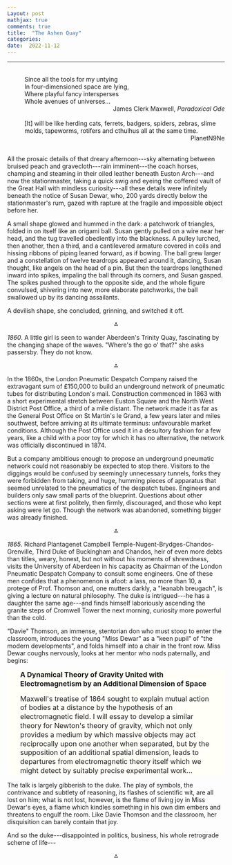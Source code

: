 ```yaml
---
Layout: post
mathjax: true
comments: true
title:  "The Ashen Quay"
categories:
date:  2022-11-12
---
```


---
<br>

<span style="padding-left: 40px; display:block">
Since all the tools for my untying <br>
In four-dimensioned space are lying, <br>
Where playful fancy intersperses <br>
Whole avenues of universes...
</span>

<div style="text-align: right">James Clerk Maxwell, <i>Paradoxical Ode</i>
</div> <br>

<span style="padding-left: 40px; display:block">
[It] will be like herding cats, ferrets, badgers, spiders, zebras, slime molds, tapeworms, rotifers and cthulhus all at the same time.
</span>

<div style="text-align: right">PlanetN9Ne
</div> <br>

All the prosaic details of that dreary afternoon---sky alternating between bruised peach and
gravecloth---rain imminent---the coach horses, champing and steaming
in their oiled leather beneath Euston Arch---and now the stationmaster,
taking a quick swig and eyeing the coffered vault of
the Great Hall with mindless curiosity---all these details were
infinitely beneath the notice of Susan Dewar, who, 200
yards directly below the stationmaster's rum, gazed with rapture at the fragile and
impossible object before her.

A small shape glowed and hummed in the dark: a patchwork of
triangles, folded in on itself like an origami ball.
Susan gently pulled on a wire near her head, and the tug travelled obediently
into the blackness. A pulley lurched, then another, then a
third, and a cantilevered armature covered in coils and hissing ribbons of
piping leaned forward, as if bowing.
The ball grew larger and a constellation of twelve teardrops appeared around
it, dancing, Susan thought, like angels on the head of a pin.
But then the teardrops lengthened inward into spikes, impaling the
ball through its corners, and Susan gasped.
The spikes pushed through to the opposite side, and the whole figure
convulsed, shivering into new, more elaborate patchworks, the ball
swallowed up by its dancing assailants.

A devilish shape, she concluded, grinning, and switched it off.

<p align="center">
  ⁂
  </p>

*1860*. A little girl is seen to wander Aberdeen's Trinity Quay, fascinating by the
changing shape of the waves. "Where's the go o' that?" she asks
passersby. They do not know.

<p align="center">
  ⁂
  </p>

In the 1860s, the London Pneumatic Despatch Company raised the extravagant sum of
£150,000 to build an underground network of pneumatic tubes for
distributing London's mail.
Construction commenced in 1863 with a short experimental stretch between Euston Square and the North
West District Post Office, a third of a mile distant.
The network made it as far as the General Post Office on St Martin's
le Grand, a few years later and miles southwest, before arriving at
its ultimate terminus: unfavourable market conditions. Although the Post
Office used it in a desultory fashion for a few years, like a child
with a poor toy for which it has no alternative,
the network was officially
discontinued in 1874.

But a company ambitious enough to propose an underground pneumatic
network could not reasonably be expected to stop there.
Visitors to the diggings would be confused by seemingly unnecessary
tunnels, forks they were forbidden from taking, and huge, humming
pieces of apparatus that seemed unrelated to the pneumatics of the despatch tubes.
Engineers and builders only saw small parts of the blueprint.
Questions about other sections were at first politely, then firmly,
discouraged, and those who kept asking were let go.
Though the network was abandoned, something bigger was already finished.

<p align="center">
  ⁂
  </p>

*1865*. Richard Plantagenet Campbell
 Temple-Nugent-Brydges-Chandos-Grenville, Third Duke of Buckingham and
 Chandos, heir of even more debts than titles, weary, honest, but not without his
 moments of shrewdness, visits the University of Aberdeen in his
 capacity as Chairman of the London Pneumatic Despatch Company to
 consult some engineers.
One of these men confides that a phenomenon is afoot: a lass, no more
 than 10, a protege of Prof. Thomson and, one mutters darkly, a "leanabh breugach", is giving a lecture
 on natural philosophy.
 The duke is intrigued---he has a daughter the same age---and finds
 himself laboriously ascending the granite steps of Cromwell Tower the
 next morning, curiosity more powerful than the cold.
 
"Davie" Thomson, an immense, stentorian don who must stoop to enter
 the classroom, introduces the young "Miss Dewar" as a
 "keen pupil" of "the modern developments", and folds himself into a
 chair in the front row.
 Miss Dewar coughs nervously, looks at her mentor who nods
 paternally, and begins:
<div style="width=75%; background-color: #fffff8 ; padding: 0px 30px; border: 0px
solid black; line-height:1.3;">
 <font size="-0.2">
<b>A Dynamical Theory of Gravity United with Electromagnetism by an
Additional Dimension of Space</b> <br>

Maxwell's treatise of 1864 sought to explain mutual action of bodies at a distance by the
hypothesis of an electromagnetic field. I will essay to develop a similar
theory for Newton's theory of gravity, which not only provides a medium by
which massive objects may act reciprocally upon one another when separated,
but by the supposition of an additional spatial dimension, leads to
departures from electromagnetic theory itself which we might detect
by suitably precise experimental work...
</font>
</div>
The talk is largely gibberish to the duke. The play of symbols, the
contrivance and subtlety of reasoning, its flashes of scientific
wit, are all lost on him; what is not lost, however, is the flame of
living joy in Miss Dewar's eyes, a flame which kindles something in
his own dim embers and threatens to engulf the room.
Like Davie Thomson and the classroom, her disquisition can barely
contain that joy.

And so the duke---disappointed in politics, business, his whole
retrograde scheme of life---

<p align="center">
  ⁂
  </p>

<!-- https://en.wikipedia.org/wiki/London_Pneumatic_Despatch_Company -->
<!-- http://www.polytope.net/hedrondude/regulars.htm -->
<!-- , or the apostles orbiting the son. , a betrayal beyond anything in the scriptures. -->
<!-- https://homepages.abdn.ac.uk/npmuseum/scitourKings.shtml -->
<!-- https://homepages.abdn.ac.uk/npmuseum/article/CTO/CTOPortfolio.html -->
